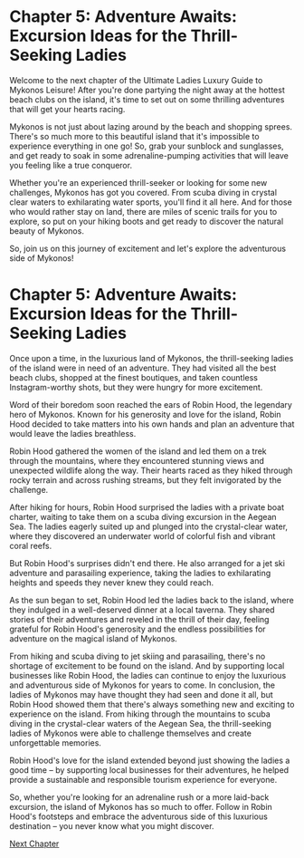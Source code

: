 # Chapter 5: Adventure Awaits: Excursion Ideas for the Thrill-Seeking Ladies

Welcome to the next chapter of the Ultimate Ladies Luxury Guide to Mykonos Leisure! After you're done partying the night away at the hottest beach clubs on the island, it's time to set out on some thrilling adventures that will get your hearts racing.

Mykonos is not just about lazing around by the beach and shopping sprees. There's so much more to this beautiful island that it's impossible to experience everything in one go! So, grab your sunblock and sunglasses, and get ready to soak in some adrenaline-pumping activities that will leave you feeling like a true conqueror.

Whether you're an experienced thrill-seeker or looking for some new challenges, Mykonos has got you covered. From scuba diving in crystal clear waters to exhilarating water sports, you'll find it all here. And for those who would rather stay on land, there are miles of scenic trails for you to explore, so put on your hiking boots and get ready to discover the natural beauty of Mykonos.

So, join us on this journey of excitement and let's explore the adventurous side of Mykonos!
# Chapter 5: Adventure Awaits: Excursion Ideas for the Thrill-Seeking Ladies

Once upon a time, in the luxurious land of Mykonos, the thrill-seeking ladies of the island were in need of an adventure. They had visited all the best beach clubs, shopped at the finest boutiques, and taken countless Instagram-worthy shots, but they were hungry for more excitement.

Word of their boredom soon reached the ears of Robin Hood, the legendary hero of Mykonos. Known for his generosity and love for the island, Robin Hood decided to take matters into his own hands and plan an adventure that would leave the ladies breathless.

Robin Hood gathered the women of the island and led them on a trek through the mountains, where they encountered stunning views and unexpected wildlife along the way. Their hearts raced as they hiked through rocky terrain and across rushing streams, but they felt invigorated by the challenge.

After hiking for hours, Robin Hood surprised the ladies with a private boat charter, waiting to take them on a scuba diving excursion in the Aegean Sea. The ladies eagerly suited up and plunged into the crystal-clear water, where they discovered an underwater world of colorful fish and vibrant coral reefs.

But Robin Hood's surprises didn't end there. He also arranged for a jet ski adventure and parasailing experience, taking the ladies to exhilarating heights and speeds they never knew they could reach.

As the sun began to set, Robin Hood led the ladies back to the island, where they indulged in a well-deserved dinner at a local taverna. They shared stories of their adventures and reveled in the thrill of their day, feeling grateful for Robin Hood's generosity and the endless possibilities for adventure on the magical island of Mykonos.

From hiking and scuba diving to jet skiing and parasailing, there's no shortage of excitement to be found on the island. And by supporting local businesses like Robin Hood, the ladies can continue to enjoy the luxurious and adventurous side of Mykonos for years to come.
In conclusion, the ladies of Mykonos may have thought they had seen and done it all, but Robin Hood showed them that there's always something new and exciting to experience on the island. From hiking through the mountains to scuba diving in the crystal-clear waters of the Aegean Sea, the thrill-seeking ladies of Mykonos were able to challenge themselves and create unforgettable memories.

Robin Hood's love for the island extended beyond just showing the ladies a good time – by supporting local businesses for their adventures, he helped provide a sustainable and responsible tourism experience for everyone.

So, whether you're looking for an adrenaline rush or a more laid-back excursion, the island of Mykonos has so much to offer. Follow in Robin Hood's footsteps and embrace the adventurous side of this luxurious destination – you never know what you might discover.


[Next Chapter](06_Chapter06.md)